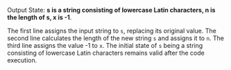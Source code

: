 Output State: **s is a string consisting of lowercase Latin characters, n is the length of s, x is -1**.

The first line assigns the input string to `s`, replacing its original value. The second line calculates the length of the new string `s` and assigns it to `n`. The third line assigns the value -1 to `x`. The initial state of `s` being a string consisting of lowercase Latin characters remains valid after the code execution.
